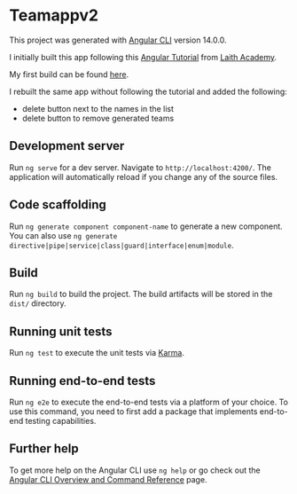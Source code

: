 # Teamappv2

This project was generated with [Angular CLI](https://github.com/angular/angular-cli) version 14.0.0.

I initially built this app following this [Angular Tutorial](https://www.youtube.com/watch?v=WHv1YQUg6ow) from [Laith Academy](https://www.youtube.com/channel/UCyLNhHSiEVkVwPSFKxJAfSA).

My first build can be found [here](https://github.com/tougerthao/team-gen-app).

I rebuilt the same app without following the tutorial and added the following:

- delete button next to the names in the list
- delete button to remove generated teams

## Development server

Run `ng serve` for a dev server. Navigate to `http://localhost:4200/`. The application will automatically reload if you change any of the source files.

## Code scaffolding

Run `ng generate component component-name` to generate a new component. You can also use `ng generate directive|pipe|service|class|guard|interface|enum|module`.

## Build

Run `ng build` to build the project. The build artifacts will be stored in the `dist/` directory.

## Running unit tests

Run `ng test` to execute the unit tests via [Karma](https://karma-runner.github.io).

## Running end-to-end tests

Run `ng e2e` to execute the end-to-end tests via a platform of your choice. To use this command, you need to first add a package that implements end-to-end testing capabilities.

## Further help

To get more help on the Angular CLI use `ng help` or go check out the [Angular CLI Overview and Command Reference](https://angular.io/cli) page.
